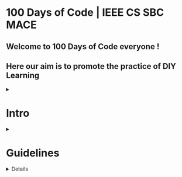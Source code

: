 # 100 Days of Code | IEEE CS SBC MACE

## Welcome to 100 Days of Code everyone !

## Here our aim is to promote the practice of DIY Learning

<details>
  <summary> <h1>Intro</h1></summary> 
  <br>
  Insert Intro to 100 days of Code Here
</details>


<details>
  <summary> <h1>Guidelines</h1></summary> 
  <br>
  Insert guidelines here
  <br/>
  <ul>
    <li>Each week we will upload the resourcses and task for the respective week in this repositors</li>
    <li>The particiapnts may go through the given resources or may also use resources of their own liking</li>
    <li>Particpants must create their own repositories as a frok from this one and must name it like name-100DoC-IEEEMACE</li>
  </ul>
</details>

<details>
</details>

